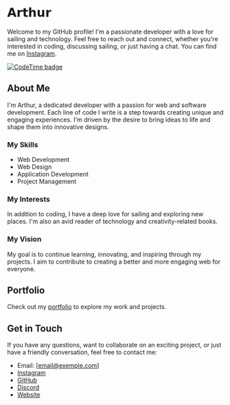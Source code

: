 # 𝗔𝗿𝘁𝗵𝘂𝗿 

Welcome to my GitHub profile! I'm a passionate developer with a love for sailing and technology. Feel free to reach out and connect, whether you're interested in coding, discussing sailing, or just having a chat. You can find me on [Instagram](https://www.instagram.com/arthur.pbty/).

[![CodeTime badge](https://img.shields.io/endpoint?style=social&url=https%3A%2F%2Fapi.codetime.dev%2Fshield%3Fid%3D21928%26project%3D%26in%3D0)](https://codetime.dev)

## About Me

I'm Arthur, a dedicated developer with a passion for web and software development. Each line of code I write is a step towards creating unique and engaging experiences. I'm driven by the desire to bring ideas to life and shape them into innovative designs.

### My Skills

- Web Development
- Web Design
- Application Development
- Project Management

### My Interests

In addition to coding, I have a deep love for sailing and exploring new places. I'm also an avid reader of technology and creativity-related books.

### My Vision

My goal is to continue learning, innovating, and inspiring through my projects. I aim to contribute to creating a better and more engaging web for everyone.

## Portfolio

Check out my [portfolio](https://github.com/Tutur33/portfolio) to explore my work and projects.

## Get in Touch

If you have any questions, want to collaborate on an exciting project, or just have a friendly conversation, feel free to contact me:

- Email: [email@exemple.com]
- [Instagram](https://www.instagram.com/arthur.pbty/)
- [GitHub](https://github.com/Tutur33)
- [Discord](https://discord.gg/HxgaA44CPh)
- [Website](http://tuturp33.000webhostapp.com)
